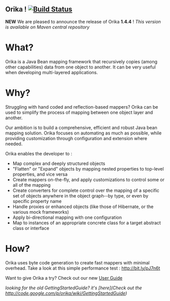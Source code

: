 Orika ! [![Build Status](https://secure.travis-ci.org/orika-mapper/orika.png)](http://travis-ci.org/orika-mapper/orika)
-----------------------------------------------------------------------

**NEW** We are pleased to announce the release of Orika **1.4.4** ! _This version is available on Maven central repository_ 

What?
=====

Orika is a Java Bean mapping framework that recursively copies (among other capabilities) data from one object to another. It can be very useful when developing multi-layered applications.

Why?
=====
Struggling with hand coded and reflection-based mappers? Orika can be used to simplify the process of mapping between one object layer and another.

Our ambition is to build a comprehensive, efficient and robust Java bean mapping solution. Orika focuses on automating as much as possible, while providing customization  through configuration and extension where needed.

Orika enables the developer to :
 * Map complex and deeply structured objects
 * "Flatten" or "Expand" objects by mapping nested properties to top-level properties, and vice versa
 * Create mappers on-the-fly, and apply customizations to control some or all of the mapping
 * Create converters for complete control over the mapping of a specific set of objects anywhere in the object graph--by type, or even by specific property name
 * Handle proxies or enhanced objects (like those of Hibernate, or the various mock frameworks)
 * Apply bi-directional mapping with one configuration
 * Map to instances of an appropriate concrete class for a target abstract class or interface
 
How?
=====

Orika uses byte code generation to create fast mappers with minimal overhead. Take a look at this simple performance test : http://bit.ly/pJ7n6t


Want to give Orika a try? Check out our new [User Guide](http://orika-mapper.github.com/orika-docs/) 

_looking for the old GettingStartedGuide? it's [here](Check out the http://code.google.com/p/orika/wiki/GettingStartedGuide)_
